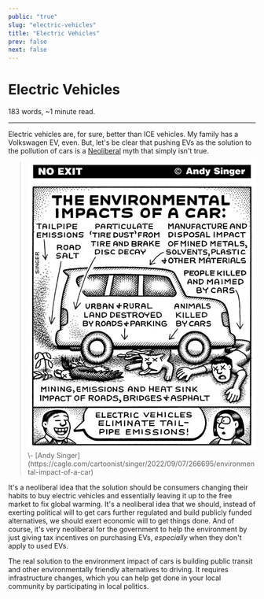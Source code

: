 ```yaml
---
public: "true"
slug: "electric-vehicles"
title: "Electric Vehicles"
prev: false
next: false
---
```

<script setup>
import { data } from '../../git.data.ts';
import { useData } from 'vitepress';
const pageData = useData();
</script>
<h1 class="p-name">Electric Vehicles</h1>
<p>183 words, ~1 minute read. <span v-html="data[`site/${pageData.page.value.relativePath}`]" /></p>
<hr/>

Electric vehicles are, for sure, better than ICE vehicles. My family has a Volkswagen EV, even. But, let's be clear that pushing EVs as the solution to the pollution of cars is a [Neoliberal](/garden/neoliberalism/index.md) myth that simply isn't true.

> <div class="img-container"><img src="/garden/2025-04-01-13-30-44.jpeg" title="2025-04-01-13-30-44.jpeg"/></div> 
> \- [Andy Singer](https://cagle.com/cartoonist/singer/2022/09/07/266695/environmental-impact-of-a-car)

It's a neoliberal idea that the solution should be consumers changing their habits to buy electric vehicles and essentially leaving it up to the free market to fix global warming. It's a neoliberal idea that we should, instead of exerting political will to get cars further regulated and build publicly funded alternatives, we should exert economic will to get things done. And of course, it's very neoliberal for the government to help the environment by just giving tax incentives on purchasing EVs, _especially_ when they don't apply to used EVs.

The real solution to the environment impact of cars is building public transit and other environmentally friendly alternatives to driving. It requires infrastructure changes, which you can help get done in your local community by participating in local politics.